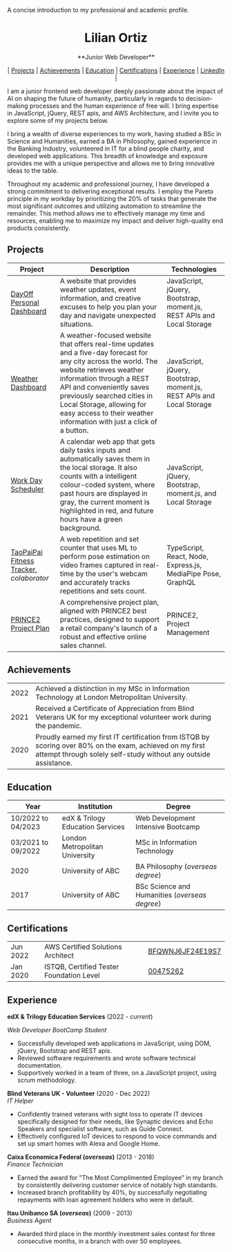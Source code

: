 A concise introduction to my professional and academic profile.

<div align="center">
  <h1>Lilian Ortiz</h1>
  **Junior Web Developer**<br>
    
| [Projects](https://github.com/ortizlilian/Resume#projects) | [Achievements](https://github.com/ortizlilian/Resume#achievements) | [Education](https://github.com/ortizlilian/Resume#education) | [Certifications](https://github.com/ortizlilian/Resume#certifications) | [Experience](https://github.com/ortizlilian/Resume#experience) | [LinkedIn](https://www.linkedin.com/in/ortizlilian/) |
  <br>
</div>


I am a junior frontend web developer deeply passionate about the impact of AI on shaping the future of humanity, particularly in regards to decision-making processes and the human experience of free will. I bring expertise in JavaScript, jQuery, REST apis, and AWS Architecture, and I invite you to explore some of my projects below.

I bring a wealth of diverse experiences to my work, having studied a BSc in Science and Humanities, earned a BA in Philosophy, gained experience in the Banking Industry, volunteered in IT for a blind people charity, and developed web applications. This breadth of knowledge and exposure provides me with a unique perspective and allows me to bring innovative ideas to the table.

Throughout my academic and professional journey, I have developed a strong commitment to delivering exceptional results. I employ the Pareto principle in my workday by prioritizing the 20% of tasks that generate the most significant outcomes and utilizing automation to streamline the remainder. This method allows me to effectively manage my time and resources, enabling me to maximize my impact and deliver high-quality end products consistently. 

## Projects

|Project        |Description                                           |Technologies              |
|----------|------------------------------------------------------|----------------------------------------|
|[DayOff Personal Dashboard](https://github.com/ortizlilian/project1-bootcamp)| A website that provides weather updates, event information, and creative excuses to help you plan your day and navigate unexpected situations. | JavaScript, jQuery, Bootstrap, moment.js, REST APIs and Local Storage |
|[Weather Dashboard](https://github.com/ortizlilian/weather-dashboard)| A weather-focused website that offers real-time updates and a five-day forecast for any city across the world. The website retrieves weather information through a REST API and conveniently saves previously searched cities in Local Storage, allowing for easy access to their weather information with just a click of a button. | JavaScript, jQuery, Bootstrap, moment.js, REST APIs and Local Storage |
|[Work Day Scheduler](https://github.com/ortizlilian/work-day-scheduler)| A calendar web app that gets daily tasks inputs and automatically saves them in the local storage. It also counts with a intelligent colour-coded system, where past hours are displayed in gray, the current moment is highlighted in red, and future hours have a green background. | JavaScript, jQuery, Bootstrap, moment.js, and Local Storage |
|[TaoPaiPai Fitness Tracker](https://github.com/ortizlilian/taopaipai), *colaborator* | A web repetition and set counter that uses ML to perform pose estimation on video frames captured in real-time by the user's webcam and accurately tracks repetitions and sets count. | TypeScript, React, Node, Express.js, MediaPipe Pose, GraphQL |
|[PRINCE2 Project Plan](https://github.com/ortizlilian/prince2pp) | A comprehensive project plan, aligned with PRINCE2 best practices, designed to support a retail company's launch of a robust and effective online sales channel. | PRINCE2, Project Management |

## Achievements

|      |  |
|:----:| --------------------------------------------------------------------------------------------- |
| 2022 | Achieved a distinction in my MSc in Information Technology at London Metropolitan University. |
| 2021 | Received a Certificate of Appreciation from Blind Veterans UK for my exceptional volunteer work during the pandemic. |
| 2020 | Proudly earned my first IT certification from ISTQB by scoring over 80% on the exam, achieved on my first attempt through solely self-study without any outside assistance. |


## Education

| Year | Institution | Degree |
| ---- | --------- | --------- |
| 10/2022 to 04/2023 | edX & Trilogy Education Services | Web Development Intensive Bootcamp |
| 03/2021 to 09/2022 | London Metropolitan University | MSc in Information Technology |
| 2020 | University of ABC | BA Philosophy (*overseas degree*) |
| 2017 |University of ABC | BSc Science and Humanities (*overseas degree*) |

## Certifications

|        |         |         |
| ------ | ------- | ------- |
| Jun 2022 | AWS Certified Solutions Architect | [BFQWNJ6JF24E19S7](https://drive.google.com/file/d/1IGfbhBMkm8GLsDIBu2SgO7I3X9E56JEf/view) |
| Jan 2020 | ISTQB, Certified Tester Foundation Level | [00475262](https://drive.google.com/file/d/1jhB1m83Bsg8SE3tkZWLryL-fpNP0WJmw/view) |

## Experience

**edX & Trilogy Education Services** (2022 - *current*)

*Web Developer BootCamp Student*
-	Successfully developed web applications in JavaScript, using DOM, jQuery, Bootstrap and REST apis.
-	Reviewed software requirements and wrote software technical documentation.
-	Supportively worked in a team of three, on a JavaScript project, using scrum methodology.

**Blind Veterans UK - Volunteer** (2020 - Dec 2022)   
*IT Helper*  
-	Confidently trained veterans with sight loss to operate IT devices specifically designed for their needs, like Synaptic devices and Echo Speakers and specialist software, such as Guide Connect.
-	Effectively configured IoT devices to respond to voice commands and set up smart homes with Alexa and Google Home.


**Caixa Economica Federal (*overseas*)** (2013 - 2018)  
*Finance Technician*  
-	Earned the award for "The Most Complimented Employee” in my branch by consistently delivering customer service of notably high standards.
-	Increased branch profitability by 40%, by successfully negotiating repayments with loan agreement holders who were in default.

**Itau Unibanco SA (*overseas*)** (2009 - 2013)  
*Business Agent*  
-	Awarded third place in the monthly investment sales contest for three consecutive months, in a branch with over 50 employees.